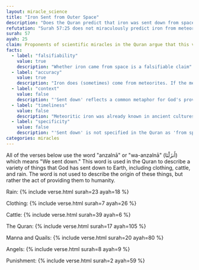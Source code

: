 ```yaml
---
layout: miracle_science
title: "Iron Sent from Outer Space"
description: "Does the Quran predict that iron was sent down from space?"
refutation: "Surah 57:25 does not miraculously predict iron from meteorites. The language used in the verse refers to Allah's provision and charity. The same language is used to talk about clothing, cattle, and rain. Also, people at the time of Mohammed already knew about meteoritic iron, no miracle required."
surah: 57
ayah: 25
claim: Proponents of scientific miracles in the Quran argue that this verse predicts the extraterrestrial origin of iron. They claim that the phrase "sent down" refers to iron being brought to Earth from space, specifically through meteorites. This interpretation is used to suggest that the Quran contains advanced scientific knowledge about the origins of materials on Earth.
facts:
  - label: "falsifiability"
    value: true
    description: "Whether iron came from space is a falsifiable claim"
  - label: "accuracy"
    value: true
    description: "Iron does (sometimes) come from meteorites. If the meaning of 'sent down' is equivalent to 'came from space', then the claim is accurate"
  - label: "context"
    value: false
    description: "'Sent down' reflects a common metaphor for God's provision, not 'from space.' Other 'sent down' objects in the Quran include clothing, cattle, and rain (Surah 7:26, 23:18, 39:6)."
  - label: "timeliness"
    value: false
    description: "Meteoritic iron was already known in ancient cultures at the time of Mohammed, including the Egyptians. The Quran's mention of iron being 'sent down' was not impossible to discover at the time"
  - label: "specificity"
    value: false
    description: "'Sent down' is not specified in the Quran as 'from space.' To claim this, Muslims must also accept that clothing, rain, and cattle are also literally from space."
categories: miracles
---
```


All of the verses below use the word "anzalnā" or "wa-anzalnā" (أَنزَلْنَا) which means "We sent down." This word is used in the Quran to describe a variety of things that God has sent down to Earth, including clothing, cattle, and rain. The word is not used to describe the origin of these things, but rather the act of providing them to humanity.

Rain:
{% include verse.html surah=23 ayah=18 %}

Clothing:
{% include verse.html surah=7 ayah=26 %}

Cattle:
{% include verse.html surah=39 ayah=6 %}

The Quran:
{% include verse.html surah=17 ayah=105 %}

Manna and Quails:
{% include verse.html surah=20 ayah=80 %}

Angels:
{% include verse.html surah=8 ayah=9 %}

Punishment:
{% include verse.html surah=2 ayah=59 %}
